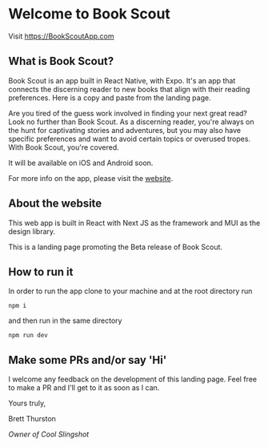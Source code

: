 # Welcome to Book Scout

Visit https://BookScoutApp.com

## What is Book Scout?

Book Scout is an app built in React Native, with Expo. It's an app that connects the discerning reader to new books that align with their reading preferences. Here is a copy and paste from the landing page.

Are you tired of the guess work involved in finding your next great read? Look no further than Book Scout. As a discerning reader, you're always on the hunt for captivating stories and adventures, but you may also have specific preferences and want to avoid certain topics or overused tropes. With Book Scout, you're covered.

It will be available on iOS and Android soon.

For more info on the app, please visit the [website](https://bookscoutapp.com).

## About the website

This web app is built in React with Next JS as the framework and MUI as the design library.

This is a landing page promoting the Beta release of Book Scout.

## How to run it

In order to run the app clone to your machine and at the root directory run

```
npm i
```

and then run in the same directory

```
npm run dev
```

## Make some PRs and/or say 'Hi'

I welcome any feedback on the development of this landing page. Feel free to make a PR and I'll get to it as soon as I can.

Yours truly,

Brett Thurston

_Owner of Cool Slingshot_
